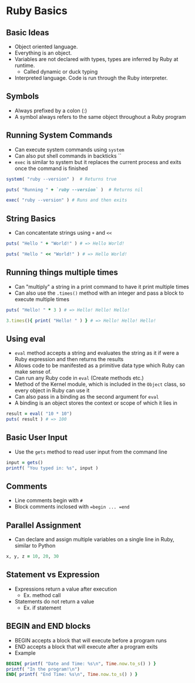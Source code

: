# Ruby Basics

## Basic Ideas
* Object oriented language.
* Everything is an object.
* Variables are not declared with types, types are inferred by Ruby at runtime.
  * Called dynamic or duck typing
* Interpreted language. Code is run through the Ruby interpreter.

## Symbols
* Always prefixed by a colon (:)
* A symbol always refers to the same object throughout a Ruby program

## Running System Commands
* Can execute system commands using `system`
* Can also put shell commands in backticks ``
* `exec` is similar to system but it replaces the current process and exits once the command is finished
```ruby
system( "ruby --version" )  # Returns true

puts( "Running " + `ruby --version` )  # Returns nil

exec( "ruby --version" ) # Runs and then exits
```

## String Basics
* Can concatentate strings using `+` and `<<`
```ruby
puts( "Hello " + "World!" ) # => Hello World!

puts( "Hello " << "World!" ) # => Hello World!
```

## Running things multiple times
* Can "multiply" a string in a print command to have it print multiple times
* Can also use the `.times()` method with an integer and pass a block to execute multiple times
```ruby
puts( "Hello! " * 3 ) # => Hello! Hello! Hello!

3.times(){ print( "Hello! " ) } # => Hello! Hello! Hello!
```

## Using eval
* `eval` method accepts a string and evaluates the string as it if were a Ruby expression and then returns the results
* Allows code to be manifested as a primitive data type which Ruby can make sense of.
* Can run any Ruby code in `eval` (Create methods etc.)
* Method of the Kernel module, which is included in the `Object` class, so every object in Ruby can use it
* Can also pass in a binding as the second argument for `eval`
* A binding is an object stores the context or scope of which it lies in
```ruby
result = eval( "10 * 10")
puts( result ) # => 100
```

## Basic User Input
* Use the `gets` method to read user input from the command line
```ruby
input = gets()
printf( "You typed in: %s", input )
```

## Comments
* Line comments begin with `#`
* Block comments inclosed with `=begin ... =end`

## Parallel Assignment
* Can declare and assign multiple variables on a single line in Ruby, similar to Python
```ruby
x, y, z = 10, 20, 30
```

## Statement vs Expression
* Expressions return a value after execution
  * Ex. method call
* Statements do not return a value
  * Ex. if statement

## BEGIN and END blocks
* BEGIN accepts a block that will execute before a program runs
* END accepts a block that will execute after a program exits
* Example
```ruby
BEGIN{ printf( "Date and Time: %s\n", Time.now.to_s() ) }
printf( "In the program!\n")
END{ printf( "End Time: %s\n", Time.now.to_s() ) }
```
